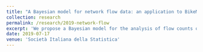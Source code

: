 ```yaml
---
title: "A Bayesian model for network flow data: an application to BikeMi trips"
collection: research
permalink: /research/2019-network-flow
excerpt: 'We propose a Bayesian model for the analysis of flow counts on a network for an application to a bike sharing platform (BikeMi) in Milano'
date: 2019-07-17
venue: 'Società Italiana della Statistica'
---
```

